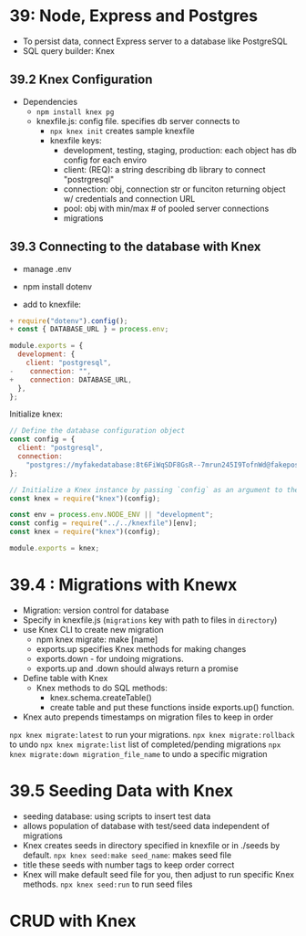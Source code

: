 # 39: Node, Express and Postgres

- To persist data, connect Express server to a database like PostgreSQL
- SQL query builder: Knex

## 39.2 Knex Configuration

- Dependencies
  - `npm install knex pg`
  - knexfile.js: config file. specifies db server connects to
    - `npx knex init` creates sample knexfile
    - knexfile keys:
      - development, testing, staging, production: each object has db config for each enviro
      - client: (REQ): a string describing db library to connect "postrgresql"
      - connection: obj, connection str or funciton returning object w/ credentials and connection URL
      - pool: obj with min/max # of pooled server connections
      - migrations

## 39.3 Connecting to the database with Knex

- manage .env 
- npm install dotenv

- add to knexfile:
```js
+ require("dotenv").config();
+ const { DATABASE_URL } = process.env;

module.exports = {
  development: {
    client: "postgresql",
-    connection: "",
+    connection: DATABASE_URL,
  },
};
```

Initialize knex:

```js
// Define the database configuration object
const config = {
  client: "postgresql",
  connection:
    "postgres://myfakedatabase:8t6FiWqSDF8GsR--7mrun245I9TofnWd@fakepostgres.db.elephantsql.com:5432/myfakedatabase",
};

// Initialize a Knex instance by passing `config` as an argument to the Knex module
const knex = require("knex")(config);
```

```js:src/db/connection.js
const env = process.env.NODE_ENV || "development";
const config = require("../../knexfile")[env];
const knex = require("knex")(config);

module.exports = knex;
```

# 39.4 : Migrations with Knewx

- Migration: version control for database
- Specify in knexfile.js (`migrations` key with path to files in `directory`)
- use Knex CLI to create new migration
  - npm knex migrate: make [name]
  - exports.up specifies Knex methods for making changes
  - exports.down - for undoing migrations.
  - exports.up and .down should always return a promise
- Define table with Knex
  - Knex methods to do SQL methods:
    - knex.schema.createTable()
    - create table and put these functions inside exports.up() function.
- Knex auto prepends timestamps on migration files to keep in order

`npx knex migrate:latest` to run your migrations.
`npx knex migrate:rollback` to undo
`npx knex migrate:list` list of completed/pending migrations
`npx knex migrate:down migration_file_name` to undo a specific migration

# 39.5 Seeding Data with Knex

- seeding database: using scripts to insert test data
- allows population of database with test/seed data independent of migrations
- Knex creates seeds in directory specified in knexfile or in ./seeds by default.
`npx knex seed:make seed_name`: makes seed file
- title these seeds with number tags to keep order correct
- Knex will make default seed file for you, then adjust to run specific Knex methods.
`npx knex seed:run` to run seed files

# CRUD with Knex